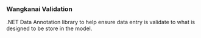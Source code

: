 ### Wangkanai Validation

.NET Data Annotation library to help ensure data entry is validate to what is designed to be store in the model.